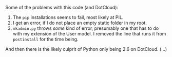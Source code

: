 Some of the problems with this code (and DotCloud):

1. The `pip` installations seems to fail, most likely at PIL.
2. I get an error, if I do not place an empty static folder in my root.
3. `mkadmin.py` throws *some* kind of error, presumably one that has to do with my extension of the User model. I removed the line that runs it from `postinstall` for the time being.

And then there is the likely culprit of Python only being 2.6 on DotCloud. (...)